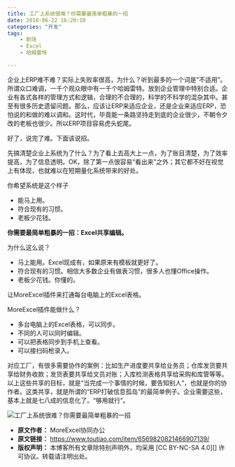 ```yaml
---
title: 工厂上系统很难？你需要最简单粗暴的一招
date: 2018-06-22 16:20:10
categories: "开发"
tags:
	- 职场
	- Excel
	- 哈姆雷特

---
```


企业上ERP难不难？实际上失败率很高，为什么？听到最多的一个词是“不适用”。所谓众口难调，一千个观众眼中有一千个哈姆雷特。放到企业管理中特别合适。企业有各式各样的管理方式和逻辑，合理的不合理的，科学的不科学的混杂其中。甚至有很多历史遗留问题。那么，应该让ERP来适应企业，还是企业来适应ERP，恐怕说的和做的难以调和。这时代，毕竟能一条路坚持走到底的企业很少，不朝令夕改的老板也很少。所以ERP项目容易虎头蛇尾。

好了，说完了难。下面该说招。

先搞清楚企业上系统为了什么？为了看上去高大上一点，为了账目清楚，为了效率提高，为了信息透明。OK，除了第一点很容易“看出来”之外；其它都不好在视觉上有体现，也就难以在短期量化系统带来的好处。

你希望系统是这个样子

 *  能马上用。
 *  符合现有的习惯。
 *  老板少花钱。

**你需要最简单粗暴的一招：Excel共享编辑。**

为什么这么说？

 *  马上能用。Excel现成有，如果原来有模板就更好了。
 *  符合现有的习惯。相信大多数企业有做表习惯，很多人也懂Office操作。
 *  老板少花钱。你懂的。

让MoreExcel插件来打通每台电脑上的Excel表格。

MoreExcel插件能做什么？

 *  多台电脑上的Excel表格，可以同步。
 *  不同的人可以同时编辑。
 *  可以把表格同步到手机上查看。
 *  可以接扫码枪录入。

对应工厂，有很多需要协作的案例：比如生产进度要共享给业务员；仓库发货要共享给财务收款；发货表要共享给文员对账；入库检测表格共享给采购和库管等等。以上这些共享的目标，就是“当完成一个事情的时候，要告知别人”，也就是你的协作者。这类共享，就是所谓的“ERP打破信息孤岛”的最简单例子。企业需要这些，基本上就是七八成的信息化了。“够用就行”。

![工厂上系统很难？你需要最简单粗暴的一招][B2I7-BMIV-FJ6F.jpg]


[B2I7-BMIV-FJ6F.jpg]: /pro/os/crawler/B2I7-BMIV-FJ6F.jpg
 *  **原文作者：** MoreExcel协同办公
 *  **原文链接：** https://www.toutiao.com/item/6569820821466907139/
 *  **版权声明：** 本博客所有文章除特别声明外，均采用 [CC BY-NC-SA 4.0][] 许可协议。转载请注明出处。